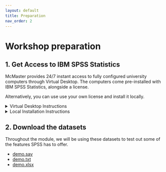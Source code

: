 ```yaml
---
layout: default
title: Preparation
nav_order: 2
---
```

<!-- 
(OPTIONAL) This will be the page going over any installation or registration requirements.
Add, edit, or remove any content below for the workshop in question. 
-->

# Workshop preparation

## 1. Get Access to IBM SPSS Statistics

McMaster provides 24/7 instant access to fully configured university computers through Virtual Desktop. The computers come pre-installed with IBM SPSS Statistics, alongside a license. 

Alternatively, you can use use your own license and install it locally.

<details markdown="1">
<summary>Virtual Desktop Instructions</summary>

{: .note }
You might need to be connected to the [McMaster VPN](https://uts.mcmaster.ca/services/computers-printers-and-software/virtual-private-networking/) to access this service. 

To access the university computers:
- Navigate to <https://uts.mcmaster.ca/services/teaching-and-learning/computer-labs/virtual-desktop/>
- Scroll down and either install virtual desktop locally (recommended), or use the web client. 
- Follow the instructions provided on the website to connect to the computers.
- Double click on `STANDARD Desktop` and log in.
<img src="assets/img/preparation/prep2.png" alt="" width="100%">
- Once you're connected, search for "IBM SPSS Statistics" in the search box.
<img src="assets/img/preparation/prep3.png" alt="" width="75%">
- When prompted to activate the software, click on `Apply Existing License`.
<img src="assets/img/preparation/prep4.png" alt="" width="80%">
- You should now be able to access the software.

</details>

<details markdown="1">
<summary>Local Installation Instructions</summary>

IBM offers a free 30-day trial for IBM SPSS Statistics, after which you'll need to buy a premium license. This trial version of SPSS contains all features, including add-ons. Take note that you'll need to be connected to the internet while you're using the program.

To get a free trial:
- Navigate to <https://www.ibm.com/products/spss-statistics>.
- Click on the button labeled `Try it now`.
<img src="assets/img/preparation/prep1.png" alt="" width="100%" style="border: solid 2px black">
- Create an account or log in with an existing IBM account.
- After verifying your account, you will be able to download the SPSS client. Download and follow the instructions given.

Alternatively, [The Campus Store](https://campusstore.mcmaster.ca/computers/software-licences.html) offers an Individual Premium Campus Edition license for purchase that expires at the end of each year.   

</details>

## 2. Download the datasets

Throughout the module, we will be using these datasets to test out some of the features SPSS has to offer.

- [demo.sav](data/demo.sav)
- <a href="data/demo.txt" download>demo.txt</a>
- [demo.xlsx](data/demo.xlsx)